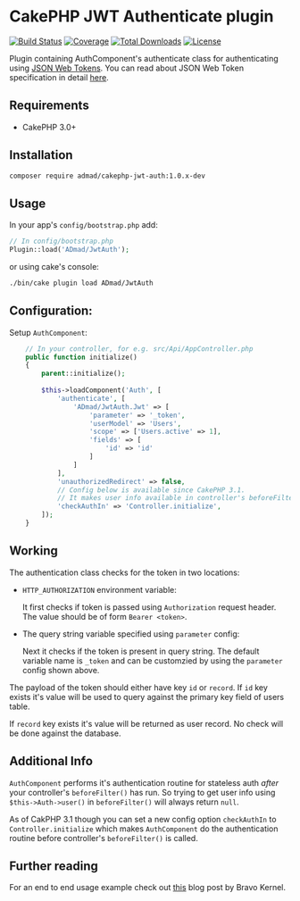 # CakePHP JWT Authenticate plugin

[![Build Status](https://img.shields.io/travis/ADmad/cakephp-jwt-auth/master.svg?style=flat-square)](https://travis-ci.org/ADmad/cakephp-jwt-auth)
[![Coverage](https://img.shields.io/coveralls/ADmad/cakephp-jwt-auth/master.svg?style=flat-square)](https://coveralls.io/r/ADmad/cakephp-jwt-auth)
[![Total Downloads](https://img.shields.io/packagist/dt/ADmad/cakephp-jwt-auth.svg?style=flat-square)](https://packagist.org/packages/ADmad/cakephp-jwt-auth)
[![License](https://img.shields.io/badge/license-MIT-blue.svg?style=flat-square)](LICENSE.txt)

Plugin containing AuthComponent's authenticate class for authenticating using
[JSON Web Tokens](http://jwt.io/). You can read about JSON Web Token
specification in detail [here](https://tools.ietf.org/html/draft-ietf-oauth-json-web-token-27).

## Requirements

* CakePHP 3.0+

## Installation

```sh
composer require admad/cakephp-jwt-auth:1.0.x-dev
```

## Usage

In your app's `config/bootstrap.php` add:

```php
// In config/bootstrap.php
Plugin::load('ADmad/JwtAuth');
```

or using cake's console:

```sh
./bin/cake plugin load ADmad/JwtAuth
```

## Configuration:

Setup `AuthComponent`:

```php
    // In your controller, for e.g. src/Api/AppController.php
    public function initialize()
    {
        parent::initialize();
        
        $this->loadComponent('Auth', [
            'authenticate', [
                'ADmad/JwtAuth.Jwt' => [
                    'parameter' => '_token',
                    'userModel' => 'Users',
                    'scope' => ['Users.active' => 1],
                    'fields' => [
                        'id' => 'id'
                    ]
                ]
            ],
            'unauthorizedRedirect' => false,
            // Config below is available since CakePHP 3.1.
            // It makes user info available in controller's beforeFilter() which is not possible in CakePHP 3.0.
            'checkAuthIn' => 'Controller.initialize',
        ]);
    }
```

## Working

The authentication class checks for the token in two locations:

- `HTTP_AUTHORIZATION` environment variable:

  It first checks if token is passed using `Authorization` request header.
  The value should be of form `Bearer <token>`.

- The query string variable specified using `parameter` config:

  Next it checks if the token is present in query string. The default variable
  name is `_token` and can be customzied by using the `parameter` config shown
  above.

The payload of the token should either have key `id` or `record`. If
`id` key exists it's value will be used to query against the primary key field
of users table.

If `record` key exists it's value will be returned as user record. No check
will be done against the database.

## Additional Info

`AuthComponent` performs it's authentication routine for stateless auth *after* your controller's `beforeFilter()` has run. So trying to get user info using `$this->Auth->user()` in `beforeFilter()` will always return `null`.

As of CakPHP 3.1 though you can set a new config option `checkAuthIn` to `Controller.initialize` which makes `AuthComponent` do the authentication routine before controller's `beforeFilter()` is called.

## Further reading

For an end to end usage example check out [this](http://www.bravo-kernel.com/2015/04/how-to-add-jwt-authentication-to-a-cakephp-3-rest-api/) blog post by Bravo Kernel.
